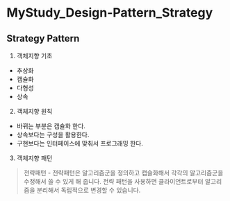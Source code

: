 # MyStudy_Design-Pattern_Strategy


## Strategy Pattern


1. 객체지향 기초
 - 추상화
 - 캡슐화
 - 다형성
 - 상속


2. 객체지향 원칙
 - 바뀌는 부분은 캡슐화 한다.
 - 상속보다는 구성을 활용한다.
 - 구현보다는 인터페이스에 맞춰서 프로그래밍 한다.


3. 객체지향 패턴
> 전략패턴 - 전략패턴은 알고리즘군을 정의하고 캡슐화해서 각각의 알고리즘군을 수정해서 쓸 수 있게 해 줍니다. 전략 패턴을 사용하면 클라이언트로부터 알고리즘을 분리해서 독립적으로 변경할 수 있습니다.
